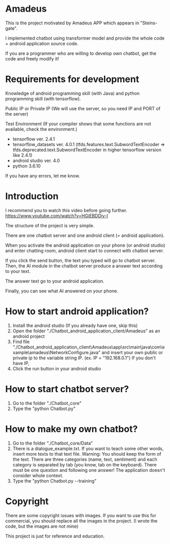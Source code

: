 # Amadeus

This is the project motivated by Amadeus APP which appears in "Steins-gate".

I implemented chatbot using transformer model and provide the whole code + android application source code.

If you are a programmer who are willing to develop own chatbot, get the code and freely modify it!

# Requirements for development

Knowledge of android programming skill (with Java) and python programming skill (with tensorflow).

Public IP or Private IP (We will use the server, so you need IP and PORT of the server)

Test Environment (If your compiler shows that some functions are not available, check the environment.)
- tensorflow ver. 2.4.1
- tensorflow_datasets ver. 4.0.1
(tfds.features.text.SubwordTextEncoder => tfds.deprecated.text.SubwordTextEncoder in higher tensorflow version like 2.4.1)
- android studio ver. 4.0
- python 3.6.10

If you have any errors, let me know.

# Introduction
I recommend you to watch this video before going further.
https://www.youtube.com/watch?v=HGiEBDDjy-I

The structure of the project is very simple. 

There are one chatbot server and one android client (= android application). 

When you activate the android application on your phone (or android studio) and enter chatting room, android client start to connect with chatbot server.

If you click the send button, the text you typed will go to chatbot server. Then, the AI module in the chatbot server produce a answer text according to your text.

The answer text go to your android application.

Finally, you can see what AI answered on your phone.

# How to start android application?

1. Install the android studio (If you already have one, skip this)
2. Open the folder "./Chatbot_android_application_client/Amadeus" as an android project
3. Find file "./Chatbot_android_application_client\Amadeus\app\src\main\java\com\example\amadeus\NetworkConfigure.java" and insert your own public or private ip to the variable string IP. (ex. IP = "192.168.0.1") If you don't have IP, 
4. Click the run button in your android studio 

# How to start chatbot server?

1. Go to the folder "./Chatbot_core"
2. Type the "python Chatbot.py"

# How to make my own chatbot?

1. Go to the folder "./Chatbot_core/Data"
2. There is a dialogue_example.txt. If you want to teach some other words, insert more texts to that text file.
Warning:
  You should keep the form of the text. There are three categories (name, text, sentiment) and each category is separated by tab (you know, tab on the keyboard).
  There must be one question and following one answer! The application doesn't consider whole context. 
4. Type the "python Chatbot.py --training"

# Copyright
There are some copyright issues with images. 
If you want to use this for commercial, you should replace all the images in the project. (I wrote the code, but the images are not mine)

This project is just for reference and education.
